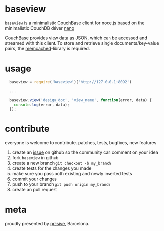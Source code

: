 # baseview

`baseview` is a minimalistic CouchBase client for node.js based on the minimalistic CouchDB driver [nano][1]

CouchBase provides view data as JSON, which can be accessed and streamed with this client. To store and retrieve single documents/key-value pairs, the [memcached][2]-library is required.

# usage

``` js
  baseview = require('baseview')('http://127.0.0.1:8092')

  ...

  baseview.view('design_doc', 'view_name', function(error, data) {
    console.log(error, data);
  });
```



# contribute

everyone is welcome to contribute. patches, tests, bugfixes, new features

1. create an [issue][3] on github so the community can comment on your idea
2. fork `baseview` in github
3. create a new branch `git checkout -b my_branch`
4. create tests for the changes you made
5. make sure you pass both existing and newly inserted tests
6. commit your changes
7. push to your branch `git push origin my_branch`
8. create an pull request

# meta

proudly presented by [presive][4], Barcelona.

[1]: https://github.com/dscape/nano
[2]: https://github.com/elbart/node-memcache
[3]: http://github.com/Presive/baseview/issues
[4]: http://www.presive.com